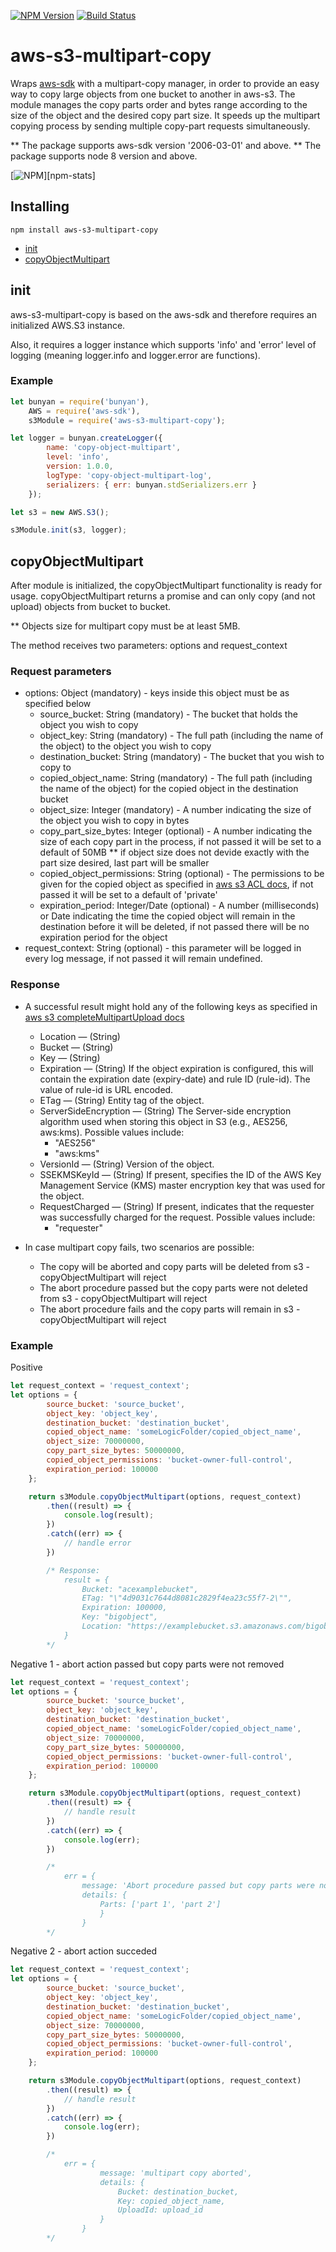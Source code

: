 [![NPM Version][npm-image]][npm-url]
[![Build Status][travis-image]][travis-url]
<!--[![Test Coverage][coveralls-image]][coveralls-url]-->
<!--[![NPM Downloads][downloads-image]][downloads-url]-->

# aws-s3-multipart-copy

Wraps [aws-sdk](https://www.npmjs.com/package/aws-sdk) with a multipart-copy manager, in order to provide an easy way to copy large objects from one bucket to another in aws-s3.
The module manages the copy parts order and bytes range according to the size of the object and the desired copy part size. It speeds up the multipart copying process by sending multiple copy-part requests simultaneously.

** The package supports aws-sdk version '2006-03-01' and above.
** The package supports node 8 version and above.

[![NPM](https://nodei.co/npm/aws-s3-multipart-copy.png?downloads=true&downloadRank=true&stars=true)][npm-stats]

## Installing

```
npm install aws-s3-multipart-copy
```

- [init](#init)
- [copyObjectMultipart](#copyObjectMultipart)

## init

aws-s3-multipart-copy is based on the aws-sdk and therefore requires an initialized AWS.S3 instance.

Also, it requires a logger instance which supports 'info' and 'error' level of logging (meaning logger.info and logger.error are functions).

### Example
```js
let bunyan = require('bunyan'),
    AWS = require('aws-sdk'),
    s3Module = require('aws-s3-multipart-copy');

let logger = bunyan.createLogger({
        name: 'copy-object-multipart',
        level: 'info',
        version: 1.0.0,
        logType: 'copy-object-multipart-log',
        serializers: { err: bunyan.stdSerializers.err }
    });

let s3 = new AWS.S3();

s3Module.init(s3, logger);
```

## copyObjectMultipart

After module is initialized, the copyObjectMultipart functionality is ready for usage.
copyObjectMultipart returns a promise and can only copy (and not upload) objects from bucket to bucket.

** Objects size for multipart copy must be at least 5MB. 

The method receives two parameters: options and request_context

### Request parameters
- options: Object (mandatory) - keys inside this object must be as specified below
    - source_bucket: String (mandatory) - The bucket that holds the object you wish to copy
    - object_key: String (mandatory) - The full path (including the name of the object) to the object you wish to copy
    - destination_bucket: String (mandatory) - The bucket that you wish to copy to
    - copied_object_name: String (mandatory) - The full path (including the name of the object) for the copied object in the destination bucket
    - object_size: Integer (mandatory) - A number indicating the size of the object you wish to copy in bytes
    - copy_part_size_bytes: Integer (optional) - A number indicating the size of each copy part in the process, if not passed it will be set to a default of 50MB
        ** if object size does not devide exactly with the part size desired, last part will be smaller
    - copied_object_permissions: String (optional) - The permissions to be given for the copied object as specified in [aws s3 ACL docs](https://docs.aws.amazon.com/AmazonS3/latest/dev/acl-overview.html#permissions), if not passed it will be set to a default of 'private'
    - expiration_period: Integer/Date (optional) - A number (milliseconds) or Date indicating the time the copied object will remain in the destination before it will be deleted, if not passed there will be no expiration period for the object
- request_context: String (optional) - this parameter will be logged in every log message, if not passed it will remain undefined.

### Response
- A successful result might hold any of the following keys as specified in [aws s3 completeMultipartUpload docs](https://docs.aws.amazon.com/AWSJavaScriptSDK/latest/AWS/S3.html#completeMultipartUpload-property)

    - Location — (String)
    - Bucket — (String)
    - Key — (String)
    - Expiration — (String) If the object expiration is configured, this will contain the expiration date (expiry-date) and rule ID (rule-id). The value of rule-id is URL encoded.
    - ETag — (String) Entity tag of the object.
    - ServerSideEncryption — (String) The Server-side encryption algorithm used when storing this object in S3 (e.g., AES256, aws:kms). Possible values include:
        - "AES256"
        - "aws:kms"
    - VersionId — (String) Version of the object.
    - SSEKMSKeyId — (String) If present, specifies the ID of the AWS Key Management Service (KMS) master encryption key that was used for the object.
    - RequestCharged — (String) If present, indicates that the requester was successfully charged for the request. Possible values include:
        - "requester"

- In case multipart copy fails, two scenarios are possible:
    - The copy will be aborted and copy parts will be deleted from s3 - copyObjectMultipart will reject
    - The abort procedure passed but the copy parts were not deleted from s3 - copyObjectMultipart will reject
    - The abort procedure fails and the copy parts will remain in s3 - copyObjectMultipart will reject

### Example

Positive
```js
let request_context = 'request_context';
let options = {
        source_bucket: 'source_bucket',
        object_key: 'object_key',
        destination_bucket: 'destination_bucket',
        copied_object_name: 'someLogicFolder/copied_object_name',
        object_size: 70000000,
        copy_part_size_bytes: 50000000,
        copied_object_permissions: 'bucket-owner-full-control',
        expiration_period: 100000
    };

    return s3Module.copyObjectMultipart(options, request_context)
        .then((result) => {
            console.log(result);    
        })
        .catch((err) => {
            // handle error
        })

        /* Response:
            result = {
                Bucket: "acexamplebucket", 
                ETag: "\"4d9031c7644d8081c2829f4ea23c55f7-2\"", 
                Expiration: 100000,
                Key: "bigobject", 
                Location: "https://examplebucket.s3.amazonaws.com/bigobject"
            }
        */
```

Negative 1 - abort action passed but copy parts were not removed
```js
let request_context = 'request_context';
let options = {
        source_bucket: 'source_bucket',
        object_key: 'object_key',
        destination_bucket: 'destination_bucket',
        copied_object_name: 'someLogicFolder/copied_object_name',
        object_size: 70000000,
        copy_part_size_bytes: 50000000,
        copied_object_permissions: 'bucket-owner-full-control',
        expiration_period: 100000
    };

    return s3Module.copyObjectMultipart(options, request_context)
        .then((result) => {
            // handle result 
        })
        .catch((err) => {
            console.log(err);
        })

        /*
            err = {
                message: 'Abort procedure passed but copy parts were not removed'
                details: {
                    Parts: ['part 1', 'part 2']
                    }
                }
        */
```
Negative 2 - abort action succeded
```js
let request_context = 'request_context';
let options = {
        source_bucket: 'source_bucket',
        object_key: 'object_key',
        destination_bucket: 'destination_bucket',
        copied_object_name: 'someLogicFolder/copied_object_name',
        object_size: 70000000,
        copy_part_size_bytes: 50000000,
        copied_object_permissions: 'bucket-owner-full-control',
        expiration_period: 100000
    };

    return s3Module.copyObjectMultipart(options, request_context)
        .then((result) => {
            // handle result 
        })
        .catch((err) => {
            console.log(err);
        })

        /*
            err = {
                    message: 'multipart copy aborted',
                    details: {
                        Bucket: destination_bucket,
                        Key: copied_object_name,
                        UploadId: upload_id
                    }
                }
        */
```

[npm-image]: https://img.shields.io/npm/v/aws-s3-multipart-copy.svg?style=flat
[npm-url]: https://npmjs.org/package/aws-s3-multipart-copy
[travis-image]: https://api.travis-ci.org/LiadBerko/aws-s3-multipart-copy.svg?branch=master
[travis-url]: https://travis-ci.org/LiadBerko/aws-s3-multipart-copy
<!--[coveralls-image]: https://coveralls.io/repos/github/LiadBerko/aws-s3-multipart-copy/badge.svg?branch=master-->
<!--[coveralls-url]: https://coveralls.io/repos/github/LiadBerko/aws-s3-multipart-copy/badge.svg?branch=master-->
[downloads-image]: http://img.shields.io/npm/dm/aws-s3-multipart-copy.svg?style=flat
<!--[downloads-url]: https://npmjs.org/package/aws-s3-multipart-copy-->
<!--[npm-stats]: https://nodei.co/npm/aws-s3-multipart-copy/-->